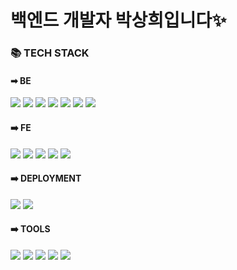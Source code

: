<h1>백엔드 개발자 박상희입니다✨</h1>

<h3>📚 TECH STACK</h3>
<h4>➡ BE</h4>
<div style="display=flex;">
  <img src="https://img.shields.io/badge/Node.js-339933?style=for-the-badge&logoColor=white&logo=Node.js"/>
  <img src="https://img.shields.io/badge/TypeScript-3178C6?style=for-the-badge&logoColor=white&logo=TypeScript"/>
  <img src="https://img.shields.io/badge/Express-000000?style=for-the-badge&logoColor=white&logo=Express"/>
  <img src="https://img.shields.io/badge/NestJs-E0234E?style=for-the-badge&logoColor=white&logo=NestJs"/>
    <img src="https://img.shields.io/badge/PostgreSQL-4169E1?style=for-the-badge&logoColor=white&logo=PostgreSQL"/>
    <img src="https://img.shields.io/badge/MySQL-4479A1?style=for-the-badge&logoColor=white&logo=MySQL"/>
  <img src="https://img.shields.io/badge/Amazon RDS-527FFF?style=for-the-badge&logoColor=white&logo=Amazon RDS"/>
</div>

<h4>➡️ FE</h4>
<div style="display=flex;">
  <img src="https://img.shields.io/badge/HTML5-E34F26?style=for-the-badge&logoColor=white&logo=HTML5"/>
    <img src="https://img.shields.io/badge/CSS3-1572B6?style=for-the-badge&logoColor=white&logo=CSS3"/>
  <img src="https://img.shields.io/badge/JavaScript-F7DF1E?style=for-the-badge&logoColor=white&logo=JavaScript"/>
  <img src="https://img.shields.io/badge/React-61DAFB?style=for-the-badge&logoColor=white&logo=React"/>
  <img src="https://img.shields.io/badge/Next.js-000000?style=for-the-badge&logoColor=white&logo=Next.js"/>
</div>

<h4>➡️ DEPLOYMENT</h4>
<div style="display=flex;">
  <img src="https://img.shields.io/badge/Vercel-000000?style=for-the-badge&logoColor=white&logo=Vercel"/>
  <img src="https://img.shields.io/badge/Amazon AWS-232F3E?style=for-the-badge&logoColor=white&logo=Amazon AWS"/>
</div>

<h4>➡️ TOOLS</h4>
<div style="display=flex;">
  <img src="https://img.shields.io/badge/Git-F05032?style=for-the-badge&logoColor=white&logo=Git"/>
  <img src="https://img.shields.io/badge/GitHub-181717?style=for-the-badge&logoColor=white&logo=GitHub"/>
  <img src="https://img.shields.io/badge/Slack-4A154B?style=for-the-badge&logoColor=white&logo=Slack"/>
  <img src="https://img.shields.io/badge/Postman-FF6C37?style=for-the-badge&logoColor=white&logo=Postman"/>
  <img src="https://img.shields.io/badge/Canva-00C4CC?style=for-the-badge&logoColor=white&logo=Canva"/>
</div>

